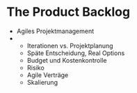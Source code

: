 # The Product Backlog
<!-- 3.1.2 Value-based work -->
<!-- 4.1.1 Defining the customer -->
   * Agiles Projektmanagement
   * 
      * Iterationen vs. Projektplanung
      * Späte Entscheidung, Real Options
      * Budget und Kostenkontrolle
      * Risiko
      * Agile Verträge
      * Skalierung
